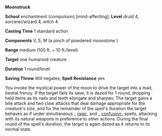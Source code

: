  **Moonstruck**

**School** enchantment (compulsion) [mind-affecting]; **Level** druid 4, sorcerer/wizard 4, witch 4

**Casting Time** 1 standard action

**Components** V, S, M (a pinch of powdered moonstone )

**Range** medium (100 ft. + 10 ft./level)

**Target** one humanoid creature

**Duration** 1 round/level

**Saving Throw** Will negates; **Spell Resistance** yes

You invoke the mystical power of the moon to drive the target into a mad, bestial frenzy. If the target fails its save, it is dazed for 1 round, dropping held items as its nails and teeth elongate and sharpen. The target gains a bite attack and two claw attacks that deal damage appropriate for the creature's size, and for the remainder of the spell's duration the target behaves as if under simultaneous _ [rage](../../spells/rage#_rage)_ and _ [confusion](../../spells/confusion#_confusion)_ spells, attacking with its natural weapons in preference to other actions. During the final round of the spell's duration, the target is again dazed as it returns to its normal state.

